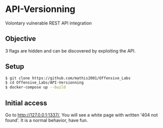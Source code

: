 # API-Versionning

Volontary vulnerable REST API integration

## Objective

3 flags are hidden and can be discovered by exploiting the API.

## Setup

```bash
$ git clone https://github.com/mathis2001/Offensive_Labs
$ cd Offensive_Labs/API-Versionning
$ docker-compose up --build
```
## Initial access

Go to http://127.0.0.1:1337/, You will see a white page with written '404 not found'. It is a normal behavior, have fun.
